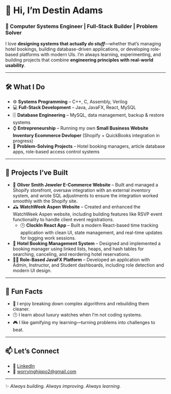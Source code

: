 # 👋 Hi, I’m Destin Adams  

### 🚀 Computer Systems Engineer | Full-Stack Builder | Problem Solver  

I love **designing systems that actually *do stuff***—whether that’s managing hotel bookings, building database-driven applications, or developing role-based platforms with modern UIs. I’m always learning, experimenting, and building projects that combine **engineering principles with real-world usability**.  

---

## 🛠️ What I Do
- ⚙️ **Systems Programming** – C++, C, Assembly, Verilog  
- 💻 **Full-Stack Development** – Java, JavaFX, React, MySQL  
- 🗄️ **Database Engineering** – MySQL, data management, backup & restore systems  
- ⌚ **Entrepreneurship** – Running my own **Small Business Website Inventory Ecommerce Devloper** (Shopify + QuickBooks integration in progress)  
- 🎯 **Problem-Solving Projects** – Hotel booking managers, article database apps, role-based access control systems  

---

## 🌟 Projects I’ve Built
- 💎 **Oliver Smith Jeweler E-Commerce Website** – Built and managed a Shopify storefront, oversaw integration with an external inventory system, and wrote SQL adjustments to ensure the integration worked smoothly with the Shopify site.
- 🕰️ **WatchWeek Aspen Website** – Created and enhanced the WatchWeek Aspen website, including building features like RSVP event functionality to handle client event registrations.
  - 🕒 **ClockIn React App** – Built a modern React-based time tracking application with clean UI, state management, and real-time updates for logging work sessions.  
- 🏨 **Hotel Booking Management System** – Designed and implemented a booking manager using linked lists, heaps, and hash tables for searching, canceling, and reordering hotel reservations.  
- 👩‍🏫 **Role-Based JavaFX Platform** – Developed an application with Admin, Instructor, and Student dashboards, including role detection and modern UI design.
  
---

## 🎨 Fun Facts
- 🧩 I enjoy breaking down complex algorithms and rebuilding them cleaner.  
- 🕒 I learn about luxury watches  when I’m not coding systems.  
- 🎮 I like gamifying my learning—turning problems into challenges to beat.  

---

## 📫 Let’s Connect
- 💼 [LinkedIn](https://www.linkedin.com/in/destin-adams/)  
- 📧 worryinghippo2@gmail.com  

---

✨ *Always building. Always improving. Always learning.*  
